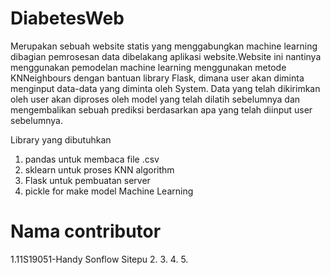 # DiabetesWeb
Merupakan sebuah website statis yang menggabungkan machine learning dibagian pemrosesan data dibelakang aplikasi website.Website ini nantinya menggunakan pemodelan machine learning menggunakan metode KNNeighbours dengan bantuan library Flask, dimana user akan diminta menginput data-data yang diminta oleh System. Data yang telah dikirimkan oleh user akan diproses oleh model yang telah dilatih sebelumnya dan mengembalikan sebuah prediksi berdasarkan apa yang telah diinput user sebelumnya.

Library yang dibutuhkan
1. pandas untuk membaca file .csv
2. sklearn untuk proses KNN algorithm
3. Flask untuk pembuatan server
4. pickle for make model Machine Learning
 
# Nama contributor
1.11S19051-Handy Sonflow Sitepu
2.
3.
4.
5.
